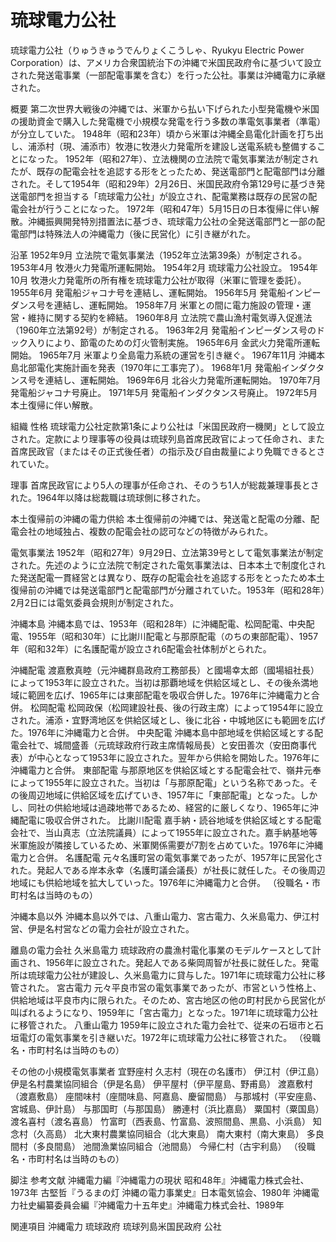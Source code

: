 # 琉球電力公社

琉球電力公社（りゅうきゅうでんりょくこうしゃ、Ryukyu Electric Power Corporation）は、アメリカ合衆国統治下の沖縄で米国民政府令に基づいて設立された発送電事業（一部配電事業を含む）を行った公社。事業は沖縄電力に承継された。

概要
第二次世界大戦後の沖縄では、米軍から払い下げられた小型発電機や米国の援助資金で購入した発電機で小規模な発電を行う多数の準電気事業者（準電）が分立していた。
1948年（昭和23年）頃から米軍は沖縄全島電化計画を打ち出し、浦添村（現、浦添市）牧港に牧港火力発電所を建設し送電系統も整備することになった。
1952年（昭和27年）、立法機関の立法院で電気事業法が制定されたが、既存の配電会社を追認する形をとったため、発送電部門と配電部門は分離された。そして1954年（昭和29年）2月26日、米国民政府令第129号に基づき発送電部門を担当する「琉球電力公社」が設立され、配電業務は既存の民営の配電会社が行うことになった。
1972年（昭和47年）5月15日の日本復帰に伴い解散。沖縄振興開発特別措置法に基づき、琉球電力公社の全発送電部門と一部の配電部門は特殊法人の沖縄電力（後に民営化）に引き継がれた。

沿革
1952年9月 立法院で電気事業法（1952年立法第39条）が制定される。
1953年4月 牧港火力発電所運転開始。
1954年2月 琉球電力公社設立。
1954年10月 牧港火力発電所の所有権を琉球電力公社が取得（米軍に管理を委託）。
1955年6月 発電船ジャコナ号を連結し、運転開始。
1956年5月 発電船インピーダンス号を連結し、運転開始。
1958年7月 米軍との間に電力施設の管理・運営・維持に関する契約を締結。
1960年8月 立法院で農山漁村電気導入促進法（1960年立法第92号）が制定される。
1963年2月 発電船インピーダンス号のドック入りにより、節電のための灯火管制実施。
1965年6月 金武火力発電所運転開始。
1965年7月 米軍より全島電力系統の運営を引き継ぐ。
1967年11月 沖縄本島北部電化実施計画を発表（1970年に工事完了）。
1968年1月 発電船インダクタンス号を連結し、運転開始。
1969年6月 北谷火力発電所運転開始。
1970年7月 発電船ジャコナ号廃止。
1971年5月 発電船インダクタンス号廃止。
1972年5月 本土復帰に伴い解散。

組織
性格
琉球電力公社定款第1条により公社は「米国民政府一機関」として設立された。定款により理事等の役員は琉球列島首席民政官によって任命され、また首席民政官（またはその正式後任者）の指示及び自由裁量により免職できるとされていた。

理事
首席民政官により5人の理事が任命され、そのうち1人が総裁兼理事長とされた。1964年以降は総裁職は琉球側に移された。

本土復帰前の沖縄の電力供給
本土復帰前の沖縄では、発送電と配電の分離、配電会社の地域独占、複数の配電会社の認可などの特徴がみられた。

電気事業法
1952年（昭和27年）9月29日、立法第39号として電気事業法が制定された。先述のように立法院で制定された電気事業法は、日本本土で制度化された発送配電一貫経営とは異なり、既存の配電会社を追認する形をとったため本土復帰前の沖縄では発送電部門と配電部門が分離されていた。1953年（昭和28年）2月2日には電気委員会規則が制定された。

沖縄本島
沖縄本島では、1953年（昭和28年）に沖縄配電、松岡配電、中央配電、1955年（昭和30年）に比謝川配電と与那原配電（のちの東部配電）、1957年（昭和32年）に名護配電が設立され6配電会社体制がとられた。

沖縄配電
渡嘉敷真睦（元沖縄群島政府工務部長）と國場幸太郎（國場組社長）によって1953年に設立された。当初は那覇地域を供給区域とし、その後糸満地域に範囲を広げ、1965年には東部配電を吸収合併した。1976年に沖縄電力と合併。
松岡配電
松岡政保（松岡建設社長、後の行政主席）によって1954年に設立された。浦添・宜野湾地区を供給区域とし、後に北谷・中城地区にも範囲を広げた。1976年に沖縄電力と合併。
中央配電
沖縄本島中部地域を供給区域とする配電会社で、城間盛善（元琉球政府行政主席情報局長）と安田善次（安田商事代表）が中心となって1953年に設立された。翌年から供給を開始した。1976年に沖縄電力と合併。
東部配電
与那原地区を供給区域とする配電会社で、嶺井元奉によって1955年に設立された。当初は「与那原配電」という名称であった。その後周辺地域に供給区域を広げていき、1957年に「東部配電」となった。しかし、同社の供給地域は過疎地帯であるため、経営的に厳しくなり、1965年に沖縄配電に吸収合併された。
比謝川配電
嘉手納・読谷地域を供給区域とする配電会社で、当山真志（立法院議員）によって1955年に設立された。嘉手納基地等米軍施設が隣接しているため、米軍関係需要が7割を占めていた。1976年に沖縄電力と合併。
名護配電
元々名護町営の電気事業であったが、1957年に民営化された。発起人である岸本永幸（名護町議会議長）が社長に就任した。その後周辺地域にも供給地域を拡大していった。1976年に沖縄電力と合併。
（役職名・市町村名は当時のもの）

沖縄本島以外
沖縄本島以外では、八重山電力、宮古電力、久米島電力、伊江村営、伊是名村営などの電力会社が設立された。

離島の電力会社
久米島電力
琉球政府の農漁村電化事業のモデルケースとして計画され、1956年に設立された。発起人である柴岡周智が社長に就任した。発電所は琉球電力公社が建設し、久米島電力に貸与した。1971年に琉球電力公社に移管された。
宮古電力
元々平良市営の電気事業であったが、市営という性格上、供給地域は平良市内に限られた。そのため、宮古地区の他の町村民から民営化が叫ばれるようになり、1959年に「宮古電力」となった。1971年に琉球電力公社に移管された。
八重山電力
1959年に設立された電力会社で、従来の石垣市と石垣電灯の電気事業を引き継いだ。1972年に琉球電力公社に移管された。
（役職名・市町村名は当時のもの）

その他の小規模電気事業者
宜野座村
久志村（現在の名護市）
伊江村（伊江島）
伊是名村農業協同組合（伊是名島）
伊平屋村（伊平屋島、野甫島）
渡嘉敷村（渡嘉敷島）
座間味村（座間味島、阿嘉島、慶留間島）
与那城村（平安座島、宮城島、伊計島）
与那国町（与那国島）
勝連村（浜比嘉島）
粟国村（粟国島）
渡名喜村（渡名喜島）
竹富町（西表島、竹富島、波照間島、黒島、小浜島）
知念村（久高島）
北大東村農業協同組合（北大東島）
南大東村（南大東島）
多良間村（多良間島）
池間漁業協同組合（池間島）
今帰仁村（古宇利島）
（役職名・市町村名は当時のもの）

脚注
参考文献
沖縄電力編『沖縄電力の現状 昭和48年』沖縄電力株式会社、1973年
古堅哲『うるまの灯 沖縄の電力事業史』日本電気協会、1980年
沖縄電力社史編纂委員会編『沖縄電力十五年史』沖縄電力株式会社、1989年

関連項目
沖縄電力
琉球政府
琉球列島米国民政府
公社